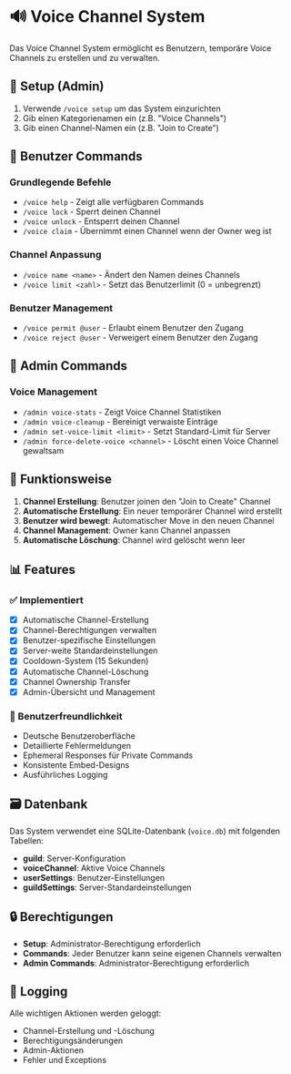 # 🔊 Voice Channel System

Das Voice Channel System ermöglicht es Benutzern, temporäre Voice Channels zu erstellen und zu verwalten.

## 🚀 Setup (Admin)

1. Verwende `/voice setup` um das System einzurichten
2. Gib einen Kategorienamen ein (z.B. "Voice Channels")
3. Gib einen Channel-Namen ein (z.B. "Join to Create")

## 👤 Benutzer Commands

### Grundlegende Befehle
- `/voice help` - Zeigt alle verfügbaren Commands
- `/voice lock` - Sperrt deinen Channel
- `/voice unlock` - Entsperrt deinen Channel
- `/voice claim` - Übernimmt einen Channel wenn der Owner weg ist

### Channel Anpassung
- `/voice name <name>` - Ändert den Namen deines Channels
- `/voice limit <zahl>` - Setzt das Benutzerlimit (0 = unbegrenzt)

### Benutzer Management
- `/voice permit @user` - Erlaubt einem Benutzer den Zugang
- `/voice reject @user` - Verweigert einem Benutzer den Zugang

## 🔧 Admin Commands

### Voice Management
- `/admin voice-stats` - Zeigt Voice Channel Statistiken
- `/admin voice-cleanup` - Bereinigt verwaiste Einträge
- `/admin set-voice-limit <limit>` - Setzt Standard-Limit für Server
- `/admin force-delete-voice <channel>` - Löscht einen Voice Channel gewaltsam

## 🎯 Funktionsweise

1. **Channel Erstellung**: Benutzer joinen den "Join to Create" Channel
2. **Automatische Erstellung**: Ein neuer temporärer Channel wird erstellt
3. **Benutzer wird bewegt**: Automatischer Move in den neuen Channel
4. **Channel Management**: Owner kann Channel anpassen
5. **Automatische Löschung**: Channel wird gelöscht wenn leer

## 📊 Features

### ✅ Implementiert
- [x] Automatische Channel-Erstellung
- [x] Channel-Berechtigungen verwalten
- [x] Benutzer-spezifische Einstellungen
- [x] Server-weite Standardeinstellungen
- [x] Cooldown-System (15 Sekunden)
- [x] Automatische Channel-Löschung
- [x] Channel Ownership Transfer
- [x] Admin-Übersicht und Management

### 🎨 Benutzerfreundlichkeit
- Deutsche Benutzeroberfläche
- Detaillierte Fehlermeldungen
- Ephemeral Responses für Private Commands
- Konsistente Embed-Designs
- Ausführliches Logging

## 🗃️ Datenbank

Das System verwendet eine SQLite-Datenbank (`voice.db`) mit folgenden Tabellen:

- **guild**: Server-Konfiguration
- **voiceChannel**: Aktive Voice Channels
- **userSettings**: Benutzer-Einstellungen
- **guildSettings**: Server-Standardeinstellungen

## 🔒 Berechtigungen

- **Setup**: Administrator-Berechtigung erforderlich
- **Commands**: Jeder Benutzer kann seine eigenen Channels verwalten
- **Admin Commands**: Administrator-Berechtigung erforderlich

## 📝 Logging

Alle wichtigen Aktionen werden geloggt:
- Channel-Erstellung und -Löschung
- Berechtigungsänderungen
- Admin-Aktionen
- Fehler und Exceptions
